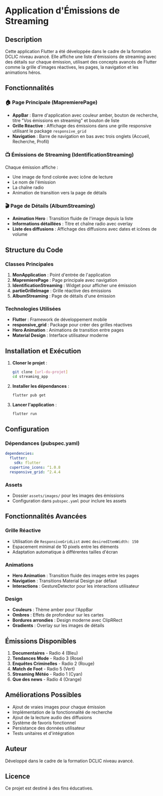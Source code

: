 # Application d'Émissions de Streaming

## Description

Cette application Flutter a été développée dans le cadre de la formation DCLIC niveau avancé. Elle affiche une liste d'émissions de streaming avec des détails sur chaque émission, utilisant des concepts avancés de Flutter comme la grille d'images réactives, les pages, la navigation et les animations héros.

## Fonctionnalités

### 🏠 Page Principale (MapremierePage)
- **AppBar** : Barre d'application avec couleur amber, bouton de recherche, titre "Vos émissions en streaming" et bouton de liste
- **Grille Réactive** : Affichage des émissions dans une grille responsive utilisant le package `responsive_grid`
- **Navigation** : Barre de navigation en bas avec trois onglets (Accueil, Recherche, Profil)

### 📺 Émissions de Streaming (IdentificationStreaming)
Chaque émission affiche :
- Une image de fond colorée avec icône de lecture
- Le nom de l'émission
- La chaîne radio
- Animation de transition vers la page de détails

### 🎬 Page de Détails (AlbumStreaming)
- **Animation Hero** : Transition fluide de l'image depuis la liste
- **Informations détaillées** : Titre et chaîne radio avec overlay
- **Liste des diffusions** : Affichage des diffusions avec dates et icônes de volume

## Structure du Code

### Classes Principales

1. **MonApplication** : Point d'entrée de l'application
2. **MapremierePage** : Page principale avec navigation
3. **IdentificationStreaming** : Widget pour afficher une émission
4. **partieGrilleImage** : Grille réactive des émissions
5. **AlbumStreaming** : Page de détails d'une émission

### Technologies Utilisées

- **Flutter** : Framework de développement mobile
- **responsive_grid** : Package pour créer des grilles réactives
- **Hero Animation** : Animations de transition entre pages
- **Material Design** : Interface utilisateur moderne

## Installation et Exécution

1. **Cloner le projet** :
   ```bash
   git clone [url-du-projet]
   cd streaming_app
   ```

2. **Installer les dépendances** :
   ```bash
   flutter pub get
   ```

3. **Lancer l'application** :
   ```bash
   flutter run
   ```

## Configuration

### Dépendances (pubspec.yaml)
```yaml
dependencies:
  flutter:
    sdk: flutter
  cupertino_icons: ^1.0.8
  responsive_grid: ^2.4.4
```

### Assets
- Dossier `assets/images/` pour les images des émissions
- Configuration dans `pubspec.yaml` pour inclure les assets

## Fonctionnalités Avancées

### Grille Réactive
- Utilisation de `ResponsiveGridList` avec `desiredItemWidth: 150`
- Espacement minimal de 10 pixels entre les éléments
- Adaptation automatique à différentes tailles d'écran

### Animations
- **Hero Animation** : Transition fluide des images entre les pages
- **Navigation** : Transitions Material Design par défaut
- **Interactions** : GestureDetector pour les interactions utilisateur

### Design
- **Couleurs** : Thème amber pour l'AppBar
- **Ombres** : Effets de profondeur sur les cartes
- **Bordures arrondies** : Design moderne avec ClipRRect
- **Gradients** : Overlay sur les images de détails

## Émissions Disponibles

1. **Documentaires** - Radio 4 (Bleu)
2. **Tendances Mode** - Radio 3 (Rose)
3. **Enquêtes Criminelles** - Radio 2 (Rouge)
4. **Match de Foot** - Radio 5 (Vert)
5. **Streaming Météo** - Radio 1 (Cyan)
6. **Que des news** - Radio 4 (Orange)

## Améliorations Possibles

- Ajout de vraies images pour chaque émission
- Implémentation de la fonctionnalité de recherche
- Ajout de la lecture audio des diffusions
- Système de favoris fonctionnel
- Persistance des données utilisateur
- Tests unitaires et d'intégration

## Auteur

Développé dans le cadre de la formation DCLIC niveau avancé.

## Licence

Ce projet est destiné à des fins éducatives.
